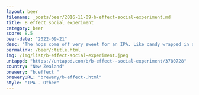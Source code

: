 ```yaml
---
layout: beer
filename: _posts/beer/2016-11-09-b-effect-social-experiment.md
title: B effect social experiment
category: beer
score: 8.5
beer-date: "2022-09-21"
desc: "The hops come off very sweet for an IPA. Like candy wrapped in a beer"
permalink: /beer/:title.html
img: /img/list/b-effect-social-experiment.jpeg
untappd: "https://untappd.com/b/b-effect--social-experiment/3780728"
country: "New Zealand"
brewery: "b.effect "
breweryURL: "brewery/b-effect-.html"
style: "IPA - Other"
---
```

